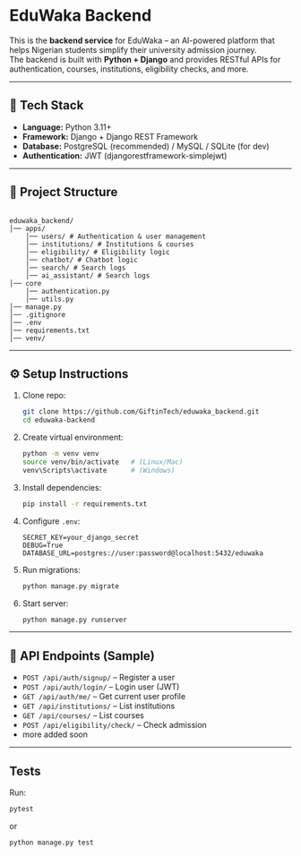 # EduWaka Backend

This is the **backend service** for EduWaka – an AI-powered platform that helps Nigerian students simplify their university admission journey.  
The backend is built with **Python + Django** and provides RESTful APIs for authentication, courses, institutions, eligibility checks, and more.

---

## 🚀 Tech Stack

- **Language:** Python 3.11+
- **Framework:** Django + Django REST Framework
- **Database:** PostgreSQL (recommended) / MySQL / SQLite (for dev)
- **Authentication:** JWT (djangorestframework-simplejwt)

---

## 📂 Project Structure

```

eduwaka_backend/
│── apps/
    │── users/ # Authentication & user management
    │── institutions/ # Institutions & courses
    │── eligibility/ # Eligibility logic
    │── chatbot/ # Chatbot logic
    │── search/ # Search logs
    │── ai_assistant/ # Search logs
│── core
    │── authentication.py
    │── utils.py
│── manage.py
│── .gitignore
│── .env
│── requirements.txt
│── venv/

```

---

## ⚙️ Setup Instructions

1. Clone repo:

   ```bash
   git clone https://github.com/GiftinTech/eduwaka_backend.git
   cd eduwaka-backend
   ```

2. Create virtual environment:

   ```bash
   python -m venv venv
   source venv/bin/activate   # (Linux/Mac)
   venv\Scripts\activate      # (Windows)
   ```

3. Install dependencies:

   ```bash
   pip install -r requirements.txt
   ```

4. Configure `.env`:

   ```env
   SECRET_KEY=your_django_secret
   DEBUG=True
   DATABASE_URL=postgres://user:password@localhost:5432/eduwaka
   ```

5. Run migrations:

   ```bash
   python manage.py migrate
   ```

6. Start server:

   ```bash
   python manage.py runserver
   ```

---

## 🔑 API Endpoints (Sample)

- `POST /api/auth/signup/` – Register a user
- `POST /api/auth/login/` – Login user (JWT)
- `GET /api/auth/me/` – Get current user profile
- `GET /api/institutions/` – List institutions
- `GET /api/courses/` – List courses
- `POST /api/eligibility/check/` – Check admission
- more added soon

---

## Tests

Run:

```bash
pytest
```

or

```bash
python manage.py test
```
